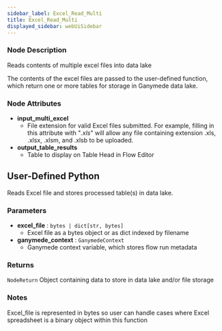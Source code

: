 ```yaml
---
sidebar_label: Excel_Read_Multi
title: Excel_Read_Multi
displayed_sidebar: webUiSidebar
---
```


### Node Description

Reads contents of multiple excel files into data lake

The contents of the excel files are passed to the user-defined function, which
return one or more tables for storage in Ganymede data lake.

### Node Attributes

- **input_multi_excel**
  - File extension for valid Excel files submitted.  For example, filling in this attribute with "*.xls*" will allow any file containing extension .xls, .xlsx, .xlsm, and .xlsb to be uploaded.
- **output_table_results**
  - Table to display on Table Head in Flow Editor

## User-Defined Python

Reads Excel file and stores processed table(s) in data lake.

### Parameters

- **excel_file** : `bytes | dict[str, bytes]`
    - Excel file as a bytes object or as dict indexed by filename
- **ganymede_context** : `GanymedeContext`
    - Ganymede context variable, which stores flow run metadata

### Returns

`NodeReturn`
  Object containing data to store in data lake and/or file storage

### Notes

Excel_file is represented in bytes so user can handle cases where Excel spreadsheet is
a binary object within this function